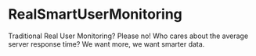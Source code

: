 RealSmartUserMonitoring
=======================

Traditional Real User Monitoring? Please no! Who cares about the average server response time? We want more, we want smarter data.
